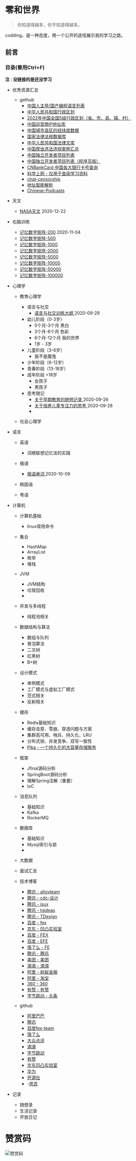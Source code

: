 # 零和世界

> 你知道得越多，你不知道得越多。

codding，是一种态度，用一个公开的途径展示我的学习之路。

## 前言

### 目录(善用Ctrl+F)
**注 : 没链接的是还没学习**

  - 优秀资源汇总
    - gethub
      - [中国人主导/国产编程语言列表](/doc/中国人主导-国产编程语言列表.md)
      - [中华人民共和国行政区划](https://github.com/modood/Administrative-divisions-of-China)
      - [2022年中国全国5级行政区划（省、市、县、镇、村）](https://github.com/adyliu/china_area)
      - [中国运营商IP地址库](https://github.com/gaoyifan/china-operator-ip)
      - [中国城市县区的经纬度数据](https://github.com/88250/city-geo)
      - [国家法律法规数据库](https://github.com/risshun/Chinese_Laws)
      - [中华人民共和国法律文库](https://github.com/ImCa0/just-laws)
      - [中国爬虫违法违规案例汇总](https://github.com/HiddenStrawberry/Crawler_Illegal_Cases_In_China)
      - [中国独立开发者项目列表](https://github.com/1c7/chinese-independent-developer)
      - [中国独立开发者项目列表（程序员版）](https://github.com/1c7/chinese-independent-developer/blob/master/README-Programmer-Edition.md)
      - [CNBankCard 中国各大银行卡号查询](https://github.com/digglife/cnbankcard)
      - [科学上网 - 仅用于查阅学习资料](https://github.com/vpnforchina/vpnforchina.github.io)
      - [chat-censorship](https://github.com/citizenlab/chat-censorship)
      - [地址智能解析](https://github.com/ldwonday/zh-address-parse)
      - [Chinese-Podcasts](https://github.com/alaskasquirrel/Chinese-Podcasts#%E9%87%8D%E5%BA%86)
      
  - 天文
    - [NASA天文](https://www.google.com/sky/) 2020-12-22

  - 右脑训练
    - [记忆数字矩阵-200](http://api.yiung.com/api/memory/getDigitalMatrix?rowsNumber=20&columnsNumber=10) 2020-11-04
    - [记忆数字矩阵-500](http://api.yiung.com/api/memory/getDigitalMatrix?rowsNumber=20&columnsNumber=25) 
    - [记忆数字矩阵-1000](http://api.yiung.com/api/memory/getDigitalMatrix?rowsNumber=20&columnsNumber=50)
    - [记忆数字矩阵-2000](http://api.yiung.com/api/memory/getDigitalMatrix?rowsNumber=20&columnsNumber=100)
    - [记忆数字矩阵-5000](http://api.yiung.com/api/memory/getDigitalMatrix?rowsNumber=20&columnsNumber=250)
    - [记忆数字矩阵-10000](http://api.yiung.com/api/memory/getDigitalMatrix?rowsNumber=20&columnsNumber=500)
    - [记忆数字矩阵-50000](http://api.yiung.com/api/memory/getDigitalMatrix?rowsNumber=20&columnsNumber=2500)
    - [记忆数字矩阵-100000](http://api.yiung.com/api/memory/getDigitalMatrix?rowsNumber=20&columnsNumber=5000)
    
- 心理学

  - 教育心理学
    - 语言与社交
      - [ 语言与社交训练大纲 ](/doc/语言与社交训练大纲.md) 2020-09-29
    - 幼儿阶段（0-3岁）
      - 0个月-3个月 黑白
      - 3个月-6个月 色彩
      - 6个月-12个月 我的世界
      - 1岁 - 3岁 
    - 儿童阶段（3-6岁）
      - 我不是魔鬼
    - 少年阶段（6-12岁）
    - 青春阶段（13-18岁）
    - 成年阶段 >18岁
      - 女孩子
      - 男孩子
    - 思考随记
      - [ 关于早期教育的随想记录 ](/doc/关于早期教育的随想记录.md) 2020-09-26
      - [ 关于培养儿童专注力的思考 ](/doc/关于培养儿童专注力的思考.md) 2020-09-28
      - 
    
  - 社会心理学
  
- 语言

  - 英语
    - 词根联想记忆法的实践
  
  - 俄语
    - [ 俄语单词 ](/doc/俄语单词.md) 2020-10-09
  
  - 韩国语
  
  - 粤语
  


- 计算机

  - 计算机基础

    - linux常用命令
    
  - 集合
    - HashMap
    - ArrayList
    - 枚举
    - 堆栈
    
  - JVM
    - JVM结构
    - 垃圾回收
    -
    
  - 并发与多线程
    - 线程池相关
    
  - 数据结构与算法
    - 数组与队列
    - 冒泡算法
    - 二叉树
    - 红黑树
    - B+树
    
  - 设计模式
    - 单例模式
    - 工厂模式与虚拟工厂模式
    - 范式相关
    - 反射相关
  
  - 缓存
    - Redis基础知识
    - 缓存击穿、雪崩、穿透问题与方案
    - 集群高可用、哨兵、持久化、LRU
    - 分布式锁、并发竞争、双写一致性
    - [Pika - 一个持久化的大容量存储服务](https://github.com/OpenAtomFoundation/pika)
  
  - 框架
    - Jfinal源码分析
    - SpringBoot源码分析
    - 理解Spring注解（重要）
    - IoC
  
  - 消息队列
    - 基础知识
    - Kafka
    - RockerMQ
  
  - 数据库
    - 基础知识
    - Mysql索引与锁
    - 
  
  - 大数据
  
  - 面试汇总
  
  - 技术博客
    - [腾讯 - alloyteam](http://www.alloyteam.com)
    - [腾讯 - cdc-设计](https://cdc.tencent.com)
    - [腾讯 - isux](https://isux.tencent.com)
    - [腾讯 - tgideas](https://tgideas.qq.com)
    - [腾讯 - TDesign](https://tdesign.tencent.com)
    - [百度 - fex](http://fex.baidu.com)
    - [京东 - 凹凸实验室](https://aotu.io)
    - [百度 - FEX](http://fex.baidu.com)
    - [百度 - EFE](http://efe.baidu.com)
    - [饿了么 - FE](https://fe.ele.me)
    - [腾讯 - 腾讯](http://www.alloyteam.com)
    - [美团 - 美团](https://tech.meituan.com)
    - [滴滴 - 滴滴](https://didi.github.io)
    - [阿里 - 蚂蚁金服](https://ant.design)
    - [阿里 - 淘宝](http://taobaofed.org)
    - [360 - 360](https://75team.com)
    - [有赞 - 有赞](https://tech.youzan.com)
    - [字节跳动 - 头条](https://tech.youzan.com)
  - github
    - [阿里巴巴](https://github.com/alibaba)
    - [腾讯](https://github.com/AlloyTeam)
    - [百度fex-team](https://github.com/fex-team)
    - [饿了么](https://github.com/eleme)
    - [大众点评](https://github.com/dianping)
    - [滴滴](https://github.com/didi)
    - [字节跳动](https://github.com/bytedance)
    - [有赞](https://github.com/youzan)
    - [京东凹凸实验室](https://github.com/o2team)
    - [华为](https://github.com/topics/huawei)
    - [开源社](https://github.com/kaiyuanshe)
    - -[思否](https://github.com/segmentfault)
    
- 记录
  - 随想录
  - 生活记录
  - 开放日记
    
    
# 赞赏码
![赞赏码](/images/赞赏码.jpg)
